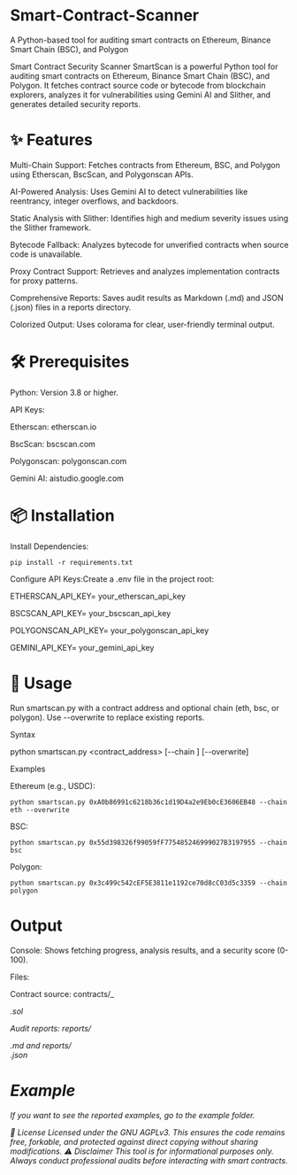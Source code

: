 # Smart-Contract-Scanner
A Python-based tool for auditing smart contracts on Ethereum, Binance Smart Chain (BSC), and Polygon

Smart Contract Security Scanner
SmartScan is a powerful Python tool for auditing smart contracts on Ethereum, Binance Smart Chain (BSC), and Polygon. It fetches contract source code or bytecode from blockchain explorers, analyzes it for vulnerabilities using Gemini AI and Slither, and generates detailed security reports.


# ✨ Features

Multi-Chain Support: Fetches contracts from Ethereum, BSC, and Polygon using Etherscan, BscScan, and Polygonscan APIs.

AI-Powered Analysis: Uses Gemini AI to detect vulnerabilities like reentrancy, integer overflows, and backdoors.

Static Analysis with Slither: Identifies high and medium severity issues using the Slither framework.

Bytecode Fallback: Analyzes bytecode for unverified contracts when source code is unavailable.

Proxy Contract Support: Retrieves and analyzes implementation contracts for proxy patterns.

Comprehensive Reports: Saves audit results as Markdown (.md) and JSON (.json) files in a reports directory.

Colorized Output: Uses colorama for clear, user-friendly terminal output.

# 🛠 Prerequisites

Python: Version 3.8 or higher.

API Keys:

Etherscan: etherscan.io

BscScan: bscscan.com

Polygonscan: polygonscan.com

Gemini AI: aistudio.google.com


# 📦 Installation


Install Dependencies:

```
pip install -r requirements.txt
```

Configure API Keys:Create a .env file in the project root:

ETHERSCAN_API_KEY= your_etherscan_api_key

BSCSCAN_API_KEY= your_bscscan_api_key

POLYGONSCAN_API_KEY= your_polygonscan_api_key

GEMINI_API_KEY= your_gemini_api_key


# 🚀 Usage

Run smartscan.py with a contract address and optional chain (eth, bsc, or polygon). Use --overwrite to replace existing reports.

Syntax

python smartscan.py <contract_address> [--chain <chain>] [--overwrite]

Examples

Ethereum (e.g., USDC):
```
python smartscan.py 0xA0b86991c6218b36c1d19D4a2e9Eb0cE3606EB48 --chain eth --overwrite
```

BSC:
```
python smartscan.py 0x55d398326f99059fF775485246999027B3197955 --chain bsc
```

Polygon:
```
python smartscan.py 0x3c499c542cEF5E3811e1192ce70d8cC03d5c3359 --chain polygon
```


# Output

Console: Shows fetching progress, analysis results, and a security score (0-100).

Files:

Contract source: contracts/<chain>_<address>.sol

Audit reports: reports/<chain>_<address>.md and reports/<chain>_<address>.json


# Example 
If you want to see the reported examples, go to the example folder.

📜 License
Licensed under the GNU AGPLv3. This ensures the code remains free, forkable, and protected against direct copying without sharing modifications.
⚠️ Disclaimer
This tool is for informational purposes only. Always conduct professional audits before interacting with smart contracts.
